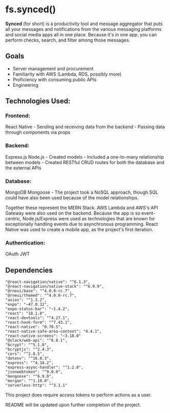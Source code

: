 # fs.synced()

**Synced** (for short) is a productivity tool and message aggregator that puts all your messages and notifications from the various messaging platforms and social media apps all in one place. Because it's in one app, you can perform checks, search, and filter among those messages.

## **Goals**
 - Server management and procurement
 - Familiarity with AWS (Lambda, RDS, possibly more)
 - Proficiency with consuming public APIs
 - Engineering

## **Technologies Used**:
### Frontend:
  React Native
    - Sending and receiving data from the backend
    - Passing data through components via props

### Backend:
  Express.js
  Node.js
    - Created models
      - Included a one-to-many relationship between models
    - Created RESTful CRUD routes for both the database and the external APIs

### Database:
  MongoDB
  Mongoose
    - The project took a NoSQL approach, though SQL could have also been used because of the model relationships.

Together these represent the MERN Stack. AWS Lambda and AWS's API Gateway were also used on the backend. Because the app is so event-centric, Node.js/Express were used as technologies that are known for exceptionally handling events due to asynchronous programming. React Native was used to create a mobile app, as the project's first iteration. 

### Authentication:
  OAuth
  JWT

## **Dependencies**
    "@react-navigation/native": "^6.1.3",
    "@react-navigation/native-stack": "^6.9.9",
    "@rneui/base": "^4.0.0-rc.7",
    "@rneui/themed": "^4.0.0-rc.7",
    "axios": "^1.3.2",
    "expo": "~47.0.12",
    "expo-status-bar": "~1.4.2",
    "react": "18.1.0",
    "react-devtools": "^4.27.1",
    "react-hook-form": "^7.43.1",
    "react-native": "0.70.5",
    "react-native-safe-area-context": "4.4.1",
    "react-native-screens": "~3.18.0"
    "@slack/web-api": "^6.8.1",
    "bcrypt": "^5.1.0",
    "bcryptjs": "^2.4.3",
    "cors": "^2.8.5",
    "dotenv": "^16.0.3",
    "express": "^4.18.2",
    "express-async-handler": "^1.2.0",
    "jsonwebtoken": "^9.0.0",
    "mongoose": "^6.9.0",
    "morgan": "^1.10.0",
    "serverless-http": "^3.1.1"

This project does require access tokens to perform actions as a user.

README will be updated upon further completion of the project.
